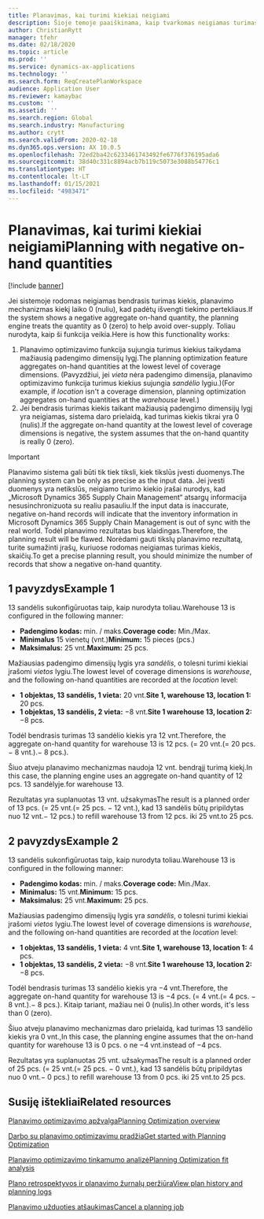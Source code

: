 ```yaml
---
title: Planavimas, kai turimi kiekiai neigiami
description: Šioje temoje paaiškinama, kaip tvarkomas neigiamas turimas kiekis naudojant planavimo optimizavimo funkciją.
author: ChristianRytt
manager: tfehr
ms.date: 02/18/2020
ms.topic: article
ms.prod: ''
ms.service: dynamics-ax-applications
ms.technology: ''
ms.search.form: ReqCreatePlanWorkspace
audience: Application User
ms.reviewer: kamaybac
ms.custom: ''
ms.assetid: ''
ms.search.region: Global
ms.search.industry: Manufacturing
ms.author: crytt
ms.search.validFrom: 2020-02-18
ms.dyn365.ops.version: AX 10.0.5
ms.openlocfilehash: 72ed2ba42c6233461743492fe6776f376195ada6
ms.sourcegitcommit: 38d40c331c8894acb7b119c5073e3088b54776c1
ms.translationtype: HT
ms.contentlocale: lt-LT
ms.lasthandoff: 01/15/2021
ms.locfileid: "4983471"
---
```

# <a name="planning-with-negative-on-hand-quantities"></a><span data-ttu-id="80fe1-103">Planavimas, kai turimi kiekiai neigiami</span><span class="sxs-lookup"><span data-stu-id="80fe1-103">Planning with negative on-hand quantities</span></span>

[!include [banner](../../includes/banner.md)]

<span data-ttu-id="80fe1-104">Jei sistemoje rodomas neigiamas bendrasis turimas kiekis, planavimo mechanizmas kiekį laiko 0 (nuliu), kad padėtų išvengti tiekimo pertekliaus.</span><span class="sxs-lookup"><span data-stu-id="80fe1-104">If the system shows a negative aggregate on-hand quantity, the planning engine treats the quantity as 0 (zero) to help avoid over-supply.</span></span> <span data-ttu-id="80fe1-105">Toliau nurodyta, kaip ši funkcija veikia.</span><span class="sxs-lookup"><span data-stu-id="80fe1-105">Here is how this functionality works:</span></span>

1. <span data-ttu-id="80fe1-106">Planavimo optimizavimo funkcija sujungia turimus kiekius taikydama mažiausią padengimo dimensijų lygį.</span><span class="sxs-lookup"><span data-stu-id="80fe1-106">The planning optimization feature aggregates on-hand quantities at the lowest level of coverage dimensions.</span></span> <span data-ttu-id="80fe1-107">(Pavyzdžiui, jei *vieta* nėra padengimo dimensija, planavimo optimizavimo funkcija turimus kiekius sujungia *sandėlio* lygiu.)</span><span class="sxs-lookup"><span data-stu-id="80fe1-107">(For example, if *location* isn't a coverage dimension, planning optimization aggregates on-hand quantities at the *warehouse* level.)</span></span>
1. <span data-ttu-id="80fe1-108">Jei bendrasis turimas kiekis taikant mažiausią padengimo dimensijų lygį yra neigiamas, sistema daro prielaidą, kad turimas kiekis tikrai yra 0 (nulis).</span><span class="sxs-lookup"><span data-stu-id="80fe1-108">If the aggregate on-hand quantity at the lowest level of coverage dimensions is negative, the system assumes that the on-hand quantity is really 0 (zero).</span></span>

> [!IMPORTANT]
> <span data-ttu-id="80fe1-109">Planavimo sistema gali būti tik tiek tiksli, kiek tikslūs įvesti duomenys.</span><span class="sxs-lookup"><span data-stu-id="80fe1-109">The planning system can be only as precise as the input data.</span></span> <span data-ttu-id="80fe1-110">Jei įvesti duomenys yra netikslūs, neigiamo turimo kiekio įrašai nurodys, kad „Microsoft Dynamics 365 Supply Chain Management“ atsargų informacija nesusinchronizuota su realiu pasauliu.</span><span class="sxs-lookup"><span data-stu-id="80fe1-110">If the input data is inaccurate, negative on-hand records will indicate that the inventory information in Microsoft Dynamics 365 Supply Chain Management is out of sync with the real world.</span></span> <span data-ttu-id="80fe1-111">Todėl planavimo rezultatas bus klaidingas.</span><span class="sxs-lookup"><span data-stu-id="80fe1-111">Therefore, the planning result will be flawed.</span></span> <span data-ttu-id="80fe1-112">Norėdami gauti tikslų planavimo rezultatą, turite sumažinti įrašų, kuriuose rodomas neigiamas turimas kiekis, skaičių.</span><span class="sxs-lookup"><span data-stu-id="80fe1-112">To get a precise planning result, you should minimize the number of records that show a negative on-hand quantity.</span></span>

## <a name="example-1"></a><span data-ttu-id="80fe1-113">1 pavyzdys</span><span class="sxs-lookup"><span data-stu-id="80fe1-113">Example 1</span></span>

<span data-ttu-id="80fe1-114">13 sandėlis sukonfigūruotas taip, kaip nurodyta toliau.</span><span class="sxs-lookup"><span data-stu-id="80fe1-114">Warehouse 13 is configured in the following manner:</span></span>

- <span data-ttu-id="80fe1-115">**Padengimo kodas:** min. / maks.</span><span class="sxs-lookup"><span data-stu-id="80fe1-115">**Coverage code:** Min./Max.</span></span>
- <span data-ttu-id="80fe1-116">**Minimalus** 15 vienetų (vnt.)</span><span class="sxs-lookup"><span data-stu-id="80fe1-116">**Minimum:** 15 pieces (pcs.)</span></span>
- <span data-ttu-id="80fe1-117">**Maksimalus:** 25 vnt.</span><span class="sxs-lookup"><span data-stu-id="80fe1-117">**Maximum:** 25 pcs.</span></span>

<span data-ttu-id="80fe1-118">Mažiausias padengimo dimensijų lygis yra *sandėlis*, o tolesni turimi kiekiai įrašomi *vietos* lygiu.</span><span class="sxs-lookup"><span data-stu-id="80fe1-118">The lowest level of coverage dimensions is *warehouse*, and the following on-hand quantities are recorded at the *location* level:</span></span>

- <span data-ttu-id="80fe1-119">**1 objektas, 13 sandėlis, 1 vieta:** 20 vnt.</span><span class="sxs-lookup"><span data-stu-id="80fe1-119">**Site 1, warehouse 13, location 1:** 20 pcs.</span></span>
- <span data-ttu-id="80fe1-120">**1 objektas, 13 sandėlis, 2 vieta:** &minus;8 vnt.</span><span class="sxs-lookup"><span data-stu-id="80fe1-120">**Site 1 warehouse 13, location 2:** &minus;8 pcs.</span></span>

<span data-ttu-id="80fe1-121">Todėl bendrasis turimas 13 sandėlio kiekis yra 12 vnt.</span><span class="sxs-lookup"><span data-stu-id="80fe1-121">Therefore, the aggregate on-hand quantity for warehouse 13 is 12 pcs.</span></span> <span data-ttu-id="80fe1-122">(= 20 vnt.</span><span class="sxs-lookup"><span data-stu-id="80fe1-122">(= 20 pcs.</span></span> <span data-ttu-id="80fe1-123">&minus; 8 vnt.).</span><span class="sxs-lookup"><span data-stu-id="80fe1-123">&minus; 8 pcs.).</span></span>

<span data-ttu-id="80fe1-124">Šiuo atveju planavimo mechanizmas naudoja 12 vnt. bendrąjį turimą kiekį.</span><span class="sxs-lookup"><span data-stu-id="80fe1-124">In this case, the planning engine uses an aggregate on-hand quantity of 12 pcs.</span></span> <span data-ttu-id="80fe1-125">13 sandėlyje.</span><span class="sxs-lookup"><span data-stu-id="80fe1-125">for warehouse 13.</span></span>

<span data-ttu-id="80fe1-126">Rezultatas yra suplanuotas 13 vnt. užsakymas</span><span class="sxs-lookup"><span data-stu-id="80fe1-126">The result is a planned order of 13 pcs.</span></span> <span data-ttu-id="80fe1-127">(= 25 vnt.</span><span class="sxs-lookup"><span data-stu-id="80fe1-127">(= 25 pcs.</span></span> <span data-ttu-id="80fe1-128">&minus; 12 vnt.), kad 13 sandėlis būtų pripildytas nuo 12 vnt.</span><span class="sxs-lookup"><span data-stu-id="80fe1-128">&minus; 12 pcs.) to refill warehouse 13 from 12 pcs.</span></span> <span data-ttu-id="80fe1-129">iki 25 vnt.</span><span class="sxs-lookup"><span data-stu-id="80fe1-129">to 25 pcs.</span></span>

## <a name="example-2"></a><span data-ttu-id="80fe1-130">2 pavyzdys</span><span class="sxs-lookup"><span data-stu-id="80fe1-130">Example 2</span></span>

<span data-ttu-id="80fe1-131">13 sandėlis sukonfigūruotas taip, kaip nurodyta toliau.</span><span class="sxs-lookup"><span data-stu-id="80fe1-131">Warehouse 13 is configured in the following manner:</span></span>

- <span data-ttu-id="80fe1-132">**Padengimo kodas:** min. / maks.</span><span class="sxs-lookup"><span data-stu-id="80fe1-132">**Coverage code:** Min./Max.</span></span>
- <span data-ttu-id="80fe1-133">**Minimalus:** 15 vnt.</span><span class="sxs-lookup"><span data-stu-id="80fe1-133">**Minimum:** 15 pcs.</span></span>
- <span data-ttu-id="80fe1-134">**Maksimalus:** 25 vnt.</span><span class="sxs-lookup"><span data-stu-id="80fe1-134">**Maximum:** 25 pcs.</span></span>

<span data-ttu-id="80fe1-135">Mažiausias padengimo dimensijų lygis yra *sandėlis*, o tolesni turimi kiekiai įrašomi *vietos* lygiu.</span><span class="sxs-lookup"><span data-stu-id="80fe1-135">The lowest level of coverage dimensions is *warehouse*, and the following on-hand quantities are recorded at the *location* level:</span></span>

- <span data-ttu-id="80fe1-136">**1 objektas, 13 sandėlis, 1 vieta:** 4 vnt.</span><span class="sxs-lookup"><span data-stu-id="80fe1-136">**Site 1, warehouse 13, location 1:** 4 pcs.</span></span>
- <span data-ttu-id="80fe1-137">**1 objektas, 13 sandėlis, 2 vieta:** &minus;8 vnt.</span><span class="sxs-lookup"><span data-stu-id="80fe1-137">**Site 1 warehouse 13, location 2:** &minus;8 pcs.</span></span>

<span data-ttu-id="80fe1-138">Todėl bendrasis turimas 13 sandėlio kiekis yra &minus;4 vnt.</span><span class="sxs-lookup"><span data-stu-id="80fe1-138">Therefore, the aggregate on-hand quantity for warehouse 13 is &minus;4 pcs.</span></span> <span data-ttu-id="80fe1-139">(= 4 vnt.</span><span class="sxs-lookup"><span data-stu-id="80fe1-139">(= 4 pcs.</span></span> <span data-ttu-id="80fe1-140">&minus; 8 vnt.).</span><span class="sxs-lookup"><span data-stu-id="80fe1-140">&minus; 8 pcs.).</span></span> <span data-ttu-id="80fe1-141">Kitaip tariant, mažiau nei 0 (nulis).</span><span class="sxs-lookup"><span data-stu-id="80fe1-141">In other words, it's less than 0 (zero).</span></span>

<span data-ttu-id="80fe1-142">Šiuo atveju planavimo mechanizmas daro prielaidą, kad turimas 13 sandėlio kiekis yra 0 vnt.,</span><span class="sxs-lookup"><span data-stu-id="80fe1-142">In this case, the planning engine assumes that the on-hand quantity for warehouse 13 is 0 pcs.</span></span> <span data-ttu-id="80fe1-143">o ne &minus;4 vnt.</span><span class="sxs-lookup"><span data-stu-id="80fe1-143">instead of &minus;4 pcs.</span></span>

<span data-ttu-id="80fe1-144">Rezultatas yra suplanuotas 25 vnt. užsakymas</span><span class="sxs-lookup"><span data-stu-id="80fe1-144">The result is a planned order of 25 pcs.</span></span> <span data-ttu-id="80fe1-145">(= 25 vnt.</span><span class="sxs-lookup"><span data-stu-id="80fe1-145">(= 25 pcs.</span></span> <span data-ttu-id="80fe1-146">&minus; 0 vnt.), kad 13 sandėlis būtų pripildytas nuo 0 vnt.</span><span class="sxs-lookup"><span data-stu-id="80fe1-146">&minus; 0 pcs.) to refill warehouse 13 from 0 pcs.</span></span> <span data-ttu-id="80fe1-147">iki 25 vnt.</span><span class="sxs-lookup"><span data-stu-id="80fe1-147">to 25 pcs.</span></span>

## <a name="related-resources"></a><span data-ttu-id="80fe1-148">Susiję ištekliai</span><span class="sxs-lookup"><span data-stu-id="80fe1-148">Related resources</span></span>

[<span data-ttu-id="80fe1-149">Planavimo optimizavimo apžvalga</span><span class="sxs-lookup"><span data-stu-id="80fe1-149">Planning Optimization overview</span></span>](planning-optimization-overview.md)

[<span data-ttu-id="80fe1-150">Darbo su planavimo optimizavimu pradžia</span><span class="sxs-lookup"><span data-stu-id="80fe1-150">Get started with Planning Optimization</span></span>](get-started.md)

[<span data-ttu-id="80fe1-151">Planavimo optimizavimo tinkamumo analizė</span><span class="sxs-lookup"><span data-stu-id="80fe1-151">Planning Optimization fit analysis</span></span>](planning-optimization-fit-analysis.md)

[<span data-ttu-id="80fe1-152">Plano retrospektyvos ir planavimo žurnalų peržiūra</span><span class="sxs-lookup"><span data-stu-id="80fe1-152">View plan history and planning logs</span></span>](plan-history-logs.md)

[<span data-ttu-id="80fe1-153">Planavimo užduoties atšaukimas</span><span class="sxs-lookup"><span data-stu-id="80fe1-153">Cancel a planning job</span></span>](cancel-planning-job.md)
